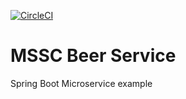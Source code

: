 [![CircleCI](https://circleci.com/gh/kackey0-1/mssc.svg?style=svg)](https://circleci.com/gh/kackey0-1/mssc)

# MSSC Beer Service

Spring Boot Microservice example
